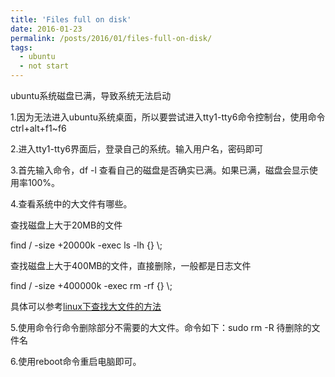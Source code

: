 ```yaml
---
title: 'Files full on disk'
date: 2016-01-23
permalink: /posts/2016/01/files-full-on-disk/
tags:
  - ubuntu
  - not start
---
```


ubuntu系统磁盘已满，导致系统无法启动

<p>1.因为无法进入ubuntu系统桌面，所以要尝试进入tty1-tty6命令控制台，使用命令ctrl+alt+f1~f6 </p>

<p>2.进入tty1-tty6界面后，登录自己的系统。输入用户名，密码即可</p>

<p>3.首先输入命令，df -l 查看自己的磁盘是否确实已满。如果已满，磁盘会显示使用率100%。</p>

<p>4.查看系统中的大文件有哪些。</p>
<p>查找磁盘上大于20MB的文件</p>

<p>find / -size +20000k -exec ls -lh {} \;  </p>
<p>查找磁盘上大于400MB的文件，直接删除，一般都是日志文件</p>

<p>find / -size +400000k -exec rm -rf {} \;  </p>
<p>具体可以参考<a href="http://www.2cto.com/os/201412/358960.html">linux下查找大文件的方法</a></p>

<p>5.使用命令行命令删除部分不需要的大文件。命令如下：sudo rm -R 待删除的文件名 </p>
<p>6.使用reboot命令重启电脑即可。</p> 
